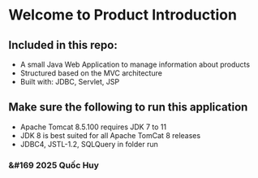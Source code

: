 # Welcome to Product Introduction

## Included in this repo:

* A small Java Web Application to manage information about products
* Structured based on the MVC architecture
* Built with: JDBC, Servlet, JSP

## Make sure the following to run this application

* Apache Tomcat 8.5.100 requires JDK 7 to 11
* JDK 8 is best suited for all Apache TomCat 8 releases
* JDBC4, JSTL-1.2, SQLQuery in folder run

### &#169 2025 Quốc Huy


